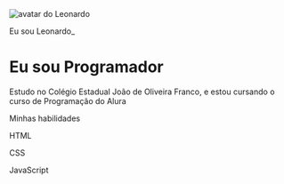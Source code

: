 <!doctype html>
<html lang="pt-br">
  <head>
    <meta charset="utf-8">
    <meta name="viewport" content="width=device-width, initial-scale=1">
    <title>Bootstrap demo</title>
    <link href="https://cdn.jsdelivr.net/npm/bootstrap@5.3.6/dist/css/bootstrap.min.css" rel="stylesheet" integrity="sha384-4Q6Gf2aSP4eDXB8Miphtr37CMZZQ5oXLH2yaXMJ2w8e2ZtHTl7GptT4jmndRuHDT" crossorigin="anonymous">
  </head>
  
<body>
    <img src="Minha imagem" alt="avatar do Leonardo" srcset="">
    <p>Eu sou Leonardo_</p>
    <h1>Eu sou Programador</h1>
    <p>Estudo no Colégio Estadual João de Oliveira Franco, e estou cursando o curso de Programação do Alura</p>
    <p>Minhas habilidades</p>
    <div>
            <p>HTML</p>
            <p>CSS</p>
            <p>JavaScript</p>
    </div>
</body>
</html>